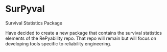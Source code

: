 # SurPyval
Survival Statistics Package

Have decided to create a new package that contains the survival statistics elements of the RePyability repo. That repo will remain but will focus on developing tools specific to reliability engineering.
